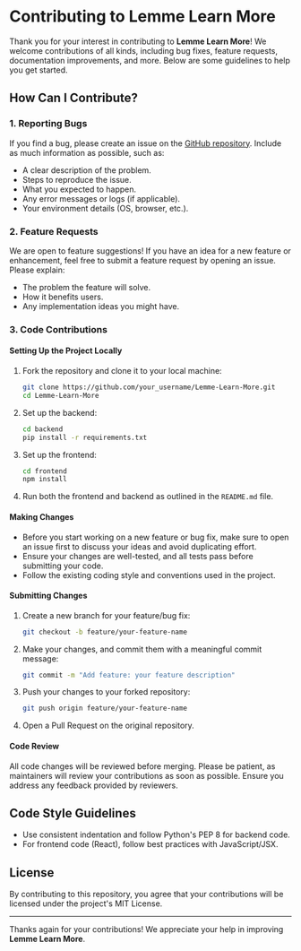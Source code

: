 
# Contributing to Lemme Learn More

Thank you for your interest in contributing to **Lemme Learn More**! We welcome contributions of all kinds, including bug fixes, feature requests, documentation improvements, and more. Below are some guidelines to help you get started.

## How Can I Contribute?

### 1. Reporting Bugs
If you find a bug, please create an issue on the [GitHub repository](link_to_repo). Include as much information as possible, such as:
- A clear description of the problem.
- Steps to reproduce the issue.
- What you expected to happen.
- Any error messages or logs (if applicable).
- Your environment details (OS, browser, etc.).

### 2. Feature Requests
We are open to feature suggestions! If you have an idea for a new feature or enhancement, feel free to submit a feature request by opening an issue. Please explain:
- The problem the feature will solve.
- How it benefits users.
- Any implementation ideas you might have.

### 3. Code Contributions

#### Setting Up the Project Locally

1. Fork the repository and clone it to your local machine:
   ```bash
   git clone https://github.com/your_username/Lemme-Learn-More.git
   cd Lemme-Learn-More
   ```
2. Set up the backend:
   ```bash
   cd backend
   pip install -r requirements.txt
   ```
3. Set up the frontend:
   ```bash
   cd frontend
   npm install
   ```
4. Run both the frontend and backend as outlined in the `README.md` file.

#### Making Changes

- Before you start working on a new feature or bug fix, make sure to open an issue first to discuss your ideas and avoid duplicating effort.
- Ensure your changes are well-tested, and all tests pass before submitting your code.
- Follow the existing coding style and conventions used in the project.

#### Submitting Changes

1. Create a new branch for your feature/bug fix:
   ```bash
   git checkout -b feature/your-feature-name
   ```
2. Make your changes, and commit them with a meaningful commit message:
   ```bash
   git commit -m "Add feature: your feature description"
   ```
3. Push your changes to your forked repository:
   ```bash
   git push origin feature/your-feature-name
   ```
4. Open a Pull Request on the original repository.

#### Code Review
All code changes will be reviewed before merging. Please be patient, as maintainers will review your contributions as soon as possible. Ensure you address any feedback provided by reviewers.

## Code Style Guidelines

- Use consistent indentation and follow Python's PEP 8 for backend code.
- For frontend code (React), follow best practices with JavaScript/JSX.

## License

By contributing to this repository, you agree that your contributions will be licensed under the project's MIT License.

---

Thanks again for your contributions! We appreciate your help in improving **Lemme Learn More**.
